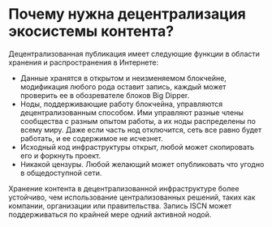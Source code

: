 # Почему нужна децентрализация экосистемы контента?

Децентрализованная публикация имеет следующие функции в области хранения и распространения в Интернете:

* Данные хранятся в открытом и неизменяемом блокчейне, модификация любого рода оставит запись, каждый может проверить ее в обозревателе блоков Big Dipper.
* Ноды, поддерживающие работу блокчейна, управляются децентрализованным способом. Ими управляют разные члены сообщества с разным опытом работы, а их ноды распределены по всему миру. Даже если часть нод отключится, сеть все равно будет работать, и ее содержимое не исчезнет.
* Исходный код инфраструктуры открыт, любой может скопировать его и форкнуть проект.
* Никакой цензуры. Любой желающий может опубликовать что угодно в общедоступной сети.

Хранение контента в децентрализованной инфраструктуре более устойчиво, чем использование централизованных решений, таких как компании, организации или правительства. Запись ISCN может поддерживаться по крайней мере одний активной нодой.
